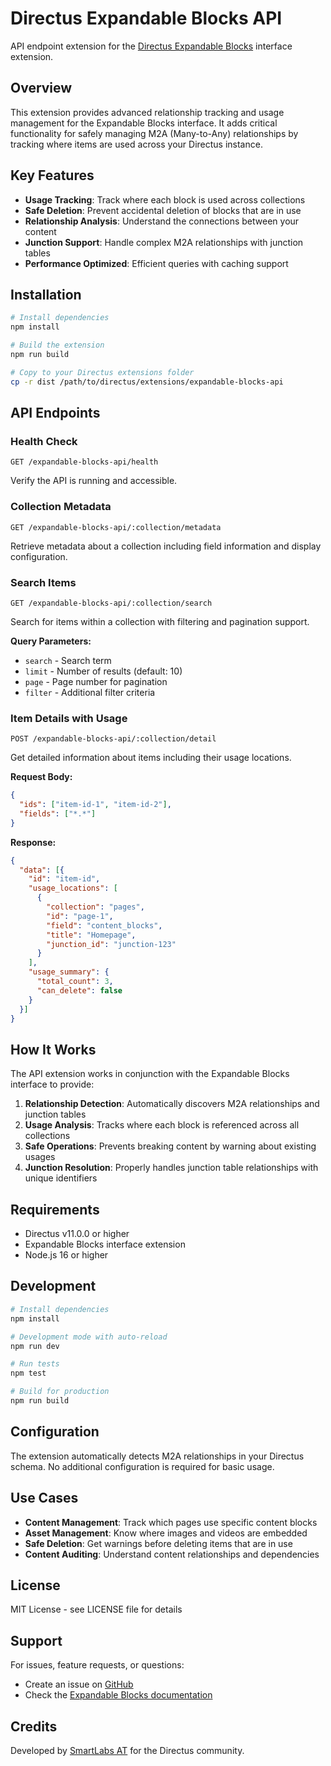 # Directus Expandable Blocks API

API endpoint extension for the [Directus Expandable Blocks](https://github.com/smartlabsAT/directus-expandable-blocks) interface extension.

## Overview

This extension provides advanced relationship tracking and usage management for the Expandable Blocks interface. It adds critical functionality for safely managing M2A (Many-to-Any) relationships by tracking where items are used across your Directus instance.

## Key Features

- **Usage Tracking**: Track where each block is used across collections
- **Safe Deletion**: Prevent accidental deletion of blocks that are in use
- **Relationship Analysis**: Understand the connections between your content
- **Junction Support**: Handle complex M2A relationships with junction tables
- **Performance Optimized**: Efficient queries with caching support

## Installation

```bash
# Install dependencies
npm install

# Build the extension
npm run build

# Copy to your Directus extensions folder
cp -r dist /path/to/directus/extensions/expandable-blocks-api
```

## API Endpoints

### Health Check
```
GET /expandable-blocks-api/health
```
Verify the API is running and accessible.

### Collection Metadata
```
GET /expandable-blocks-api/:collection/metadata
```
Retrieve metadata about a collection including field information and display configuration.

### Search Items
```
GET /expandable-blocks-api/:collection/search
```
Search for items within a collection with filtering and pagination support.

**Query Parameters:**
- `search` - Search term
- `limit` - Number of results (default: 10)
- `page` - Page number for pagination
- `filter` - Additional filter criteria

### Item Details with Usage
```
POST /expandable-blocks-api/:collection/detail
```
Get detailed information about items including their usage locations.

**Request Body:**
```json
{
  "ids": ["item-id-1", "item-id-2"],
  "fields": ["*.*"]
}
```

**Response:**
```json
{
  "data": [{
    "id": "item-id",
    "usage_locations": [
      {
        "collection": "pages",
        "id": "page-1",
        "field": "content_blocks",
        "title": "Homepage",
        "junction_id": "junction-123"
      }
    ],
    "usage_summary": {
      "total_count": 3,
      "can_delete": false
    }
  }]
}
```

## How It Works

The API extension works in conjunction with the Expandable Blocks interface to provide:

1. **Relationship Detection**: Automatically discovers M2A relationships and junction tables
2. **Usage Analysis**: Tracks where each block is referenced across all collections
3. **Safe Operations**: Prevents breaking content by warning about existing usages
4. **Junction Resolution**: Properly handles junction table relationships with unique identifiers

## Requirements

- Directus v11.0.0 or higher
- Expandable Blocks interface extension
- Node.js 16 or higher

## Development

```bash
# Install dependencies
npm install

# Development mode with auto-reload
npm run dev

# Run tests
npm test

# Build for production
npm run build
```

## Configuration

The extension automatically detects M2A relationships in your Directus schema. No additional configuration is required for basic usage.

## Use Cases

- **Content Management**: Track which pages use specific content blocks
- **Asset Management**: Know where images and videos are embedded
- **Safe Deletion**: Get warnings before deleting items that are in use
- **Content Auditing**: Understand content relationships and dependencies

## License

MIT License - see LICENSE file for details

## Support

For issues, feature requests, or questions:
- Create an issue on [GitHub](https://github.com/smartlabsAT/directus-expandable-blocks-api/issues)
- Check the [Expandable Blocks documentation](https://github.com/smartlabsAT/directus-expandable-blocks)

## Credits

Developed by [SmartLabs AT](https://smartlabs.at) for the Directus community.